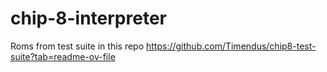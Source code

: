 # chip-8-interpreter

Roms from test suite in this repo 
https://github.com/Timendus/chip8-test-suite?tab=readme-ov-file


